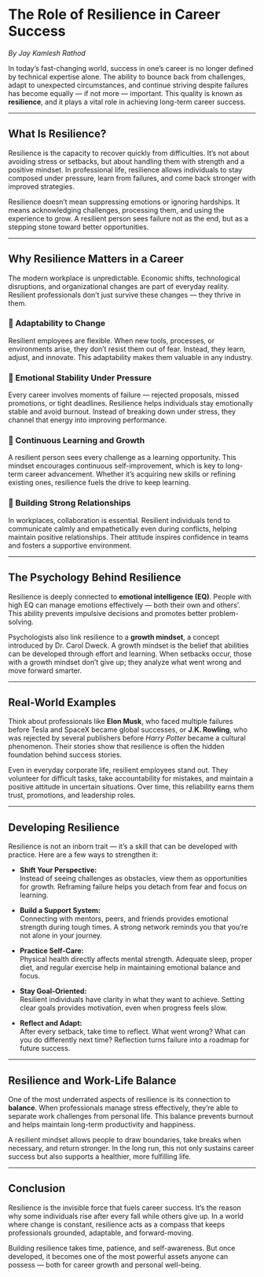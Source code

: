 # The Role of Resilience in Career Success
_By Jay Kamlesh Rathod_

In today’s fast-changing world, success in one’s career is no longer defined by technical expertise alone. The ability to bounce back from challenges, adapt to unexpected circumstances, and continue striving despite failures has become equally — if not more — important. This quality is known as **resilience**, and it plays a vital role in achieving long-term career success.

---

## What Is Resilience?

Resilience is the capacity to recover quickly from difficulties. It’s not about avoiding stress or setbacks, but about handling them with strength and a positive mindset. In professional life, resilience allows individuals to stay composed under pressure, learn from failures, and come back stronger with improved strategies.

Resilience doesn’t mean suppressing emotions or ignoring hardships. It means acknowledging challenges, processing them, and using the experience to grow. A resilient person sees failure not as the end, but as a stepping stone toward better opportunities.

---

## Why Resilience Matters in a Career

The modern workplace is unpredictable. Economic shifts, technological disruptions, and organizational changes are part of everyday reality. Resilient professionals don’t just survive these changes — they thrive in them.

### 🔹 Adaptability to Change
Resilient employees are flexible. When new tools, processes, or environments arise, they don’t resist them out of fear. Instead, they learn, adjust, and innovate. This adaptability makes them valuable in any industry.

### 🔹 Emotional Stability Under Pressure
Every career involves moments of failure — rejected proposals, missed promotions, or tight deadlines. Resilience helps individuals stay emotionally stable and avoid burnout. Instead of breaking down under stress, they channel that energy into improving performance.

### 🔹 Continuous Learning and Growth
A resilient person sees every challenge as a learning opportunity. This mindset encourages continuous self-improvement, which is key to long-term career advancement. Whether it’s acquiring new skills or refining existing ones, resilience fuels the drive to keep learning.

### 🔹 Building Strong Relationships
In workplaces, collaboration is essential. Resilient individuals tend to communicate calmly and empathetically even during conflicts, helping maintain positive relationships. Their attitude inspires confidence in teams and fosters a supportive environment.

---

## The Psychology Behind Resilience

Resilience is deeply connected to **emotional intelligence (EQ)**. People with high EQ can manage emotions effectively — both their own and others’. This ability prevents impulsive decisions and promotes better problem-solving.

Psychologists also link resilience to a **growth mindset**, a concept introduced by Dr. Carol Dweck. A growth mindset is the belief that abilities can be developed through effort and learning. When setbacks occur, those with a growth mindset don’t give up; they analyze what went wrong and move forward smarter.

---

## Real-World Examples

Think about professionals like **Elon Musk**, who faced multiple failures before Tesla and SpaceX became global successes, or **J.K. Rowling**, who was rejected by several publishers before *Harry Potter* became a cultural phenomenon. Their stories show that resilience is often the hidden foundation behind success stories.

Even in everyday corporate life, resilient employees stand out. They volunteer for difficult tasks, take accountability for mistakes, and maintain a positive attitude in uncertain situations. Over time, this reliability earns them trust, promotions, and leadership roles.

---

## Developing Resilience

Resilience is not an inborn trait — it’s a skill that can be developed with practice. Here are a few ways to strengthen it:

- **Shift Your Perspective:**  
  Instead of seeing challenges as obstacles, view them as opportunities for growth. Reframing failure helps you detach from fear and focus on learning.

- **Build a Support System:**  
  Connecting with mentors, peers, and friends provides emotional strength during tough times. A strong network reminds you that you’re not alone in your journey.

- **Practice Self-Care:**  
  Physical health directly affects mental strength. Adequate sleep, proper diet, and regular exercise help in maintaining emotional balance and focus.

- **Stay Goal-Oriented:**  
  Resilient individuals have clarity in what they want to achieve. Setting clear goals provides motivation, even when progress feels slow.

- **Reflect and Adapt:**  
  After every setback, take time to reflect. What went wrong? What can you do differently next time? Reflection turns failure into a roadmap for future success.

---

## Resilience and Work-Life Balance

One of the most underrated aspects of resilience is its connection to **balance**. When professionals manage stress effectively, they’re able to separate work challenges from personal life. This balance prevents burnout and helps maintain long-term productivity and happiness.

A resilient mindset allows people to draw boundaries, take breaks when necessary, and return stronger. In the long run, this not only sustains career success but also supports a healthier, more fulfilling life.

---

## Conclusion

Resilience is the invisible force that fuels career success. It’s the reason why some individuals rise after every fall while others give up. In a world where change is constant, resilience acts as a compass that keeps professionals grounded, adaptable, and forward-moving.

Building resilience takes time, patience, and self-awareness. But once developed, it becomes one of the most powerful assets anyone can possess — both for career growth and personal well-being.
